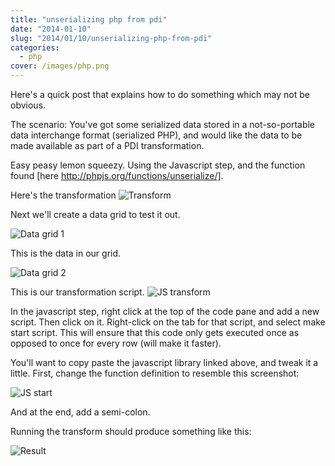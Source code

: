 ```yaml
---
title: "unserializing php from pdi"
date: "2014-01-10"
slug: "2014/01/10/unserializing-php-from-pdi"
categories:
  - php
cover: /images/php.png
---
```



Here's a quick post that explains how to do something which may not be obvious.

The scenario: You've got some serialized data stored in a not-so-portable data interchange format (serialized PHP), 
and would like the data to be made available as part of a PDI transformation.

<!--more-->

Easy peasy lemon squeezy. Using the Javascript step, and the function found [here http://phpjs.org/functions/unserialize/].

Here's the transformation
![Transform](/images/pdi-php-js-1.png)

Next we'll create a data grid to test it out.

![Data grid 1](/images/pdi-php-js-2.png)

This is the data in our grid.

![Data grid 2](/images/pdi-php-js-3.png)

This is our transformation script.
![JS transform](/images/pdi-php-js-4.png)

In the javascript step, right click at the top of the code pane and add a new script. Then click on it. Right-click on the tab for that script, 
and select make start script. This will ensure that this code only gets executed once as opposed to once for every row (will make it faster).

You'll want to copy paste the javascript library linked above, and tweak it a little. First, change the function definition to resemble this screenshot:

![JS start](/images/pdi-php-js-5.png)

And at the end, add a semi-colon.

Running the transform should produce something like this:

![Result](/images/pdi-php-js-6.png)


